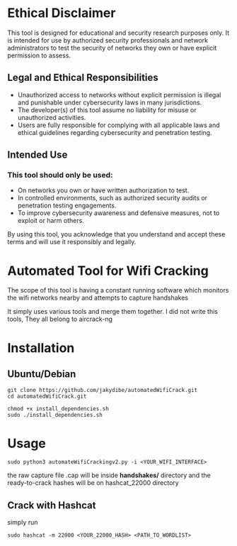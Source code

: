 # Ethical Disclaimer

This tool is designed for educational and security research purposes only. It is intended for use by authorized security professionals and network administrators to test the security of networks they own or have explicit permission to assess.

## Legal and Ethical Responsibilities

- Unauthorized access to networks without explicit permission is illegal and punishable under cybersecurity laws in many jurisdictions.
- The developer(s) of this tool assume no liability for misuse or unauthorized activities.
- Users are fully responsible for complying with all applicable laws and ethical guidelines regarding cybersecurity and penetration testing.

## Intended Use

### This tool should only be used:

- On networks you own or have written authorization to test.
- In controlled environments, such as authorized security audits or penetration testing engagements.
- To improve cybersecurity awareness and defensive measures, not to exploit or harm others.

By using this tool, you acknowledge that you understand and accept these terms and will use it responsibly and legally.


# Automated Tool for Wifi Cracking

The scope of this tool is having a constant running software which monitors the wifi networks nearby and attempts to capture handshakes

It simply uses various tools and merge them together. I did not write this tools, They all belong to aircrack-ng



# Installation

## Ubuntu/Debian

```
git clone https://github.com/jakydibe/automatedWifiCrack.git
cd automatedWifiCrack.git
```

```
chmod +x install_dependencies.sh
sudo ./install_dependencies.sh
```


# Usage

`sudo python3 automateWifiCrackingv2.py -i <YOUR_WIFI_INTERFACE>`



the raw capture file .cap will be inside **handshakes/** directory and the ready-to-crack hashes will be on hashcat_22000 directory



## Crack with Hashcat

simply run

`sudo hashcat -m 22000 <YOUR_22000_HASH> <PATH_TO_WORDLIST>`
